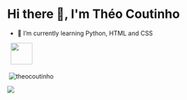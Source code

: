 # Hi there 👋, I'm Théo Coutinho

- 🌱 I’m currently learning Python, HTML and CSS

&nbsp; <a href="mailto:theosantoscout@gmail.com" target="_blank" rel="noopener noreferrer"><img src="https://img.icons8.com/plasticine/100/000000/gmail.png"  width="50" /></a>

<p>&nbsp;<img align="center" src="https://github-readme-stats.vercel.app/api?username=theocoutinho&show_icons=true&locale=en" alt="theocoutinho" /></p>
<a href="https://github.com/anuraghazra/github-readme-stats">
  <img align="center" src="https://github-readme-stats.vercel.app/api/top-langs/?username=theocoutinho&langs_count=3&hide_title=true&hide_border=true" />
</a>
<!--
**theocoutinho/theocoutinho** is a ✨ _special_ ✨ repository because its `README.md` (this file) appears on your GitHub profile.

Here are some ideas to get you started:

- 🔭 I’m currently working on ...
- 🌱 I’m currently learning ...
- 👯 I’m looking to collaborate on ...
- 🤔 I’m looking for help with ...
- 💬 Ask me about ...
- 📫 How to reach me: ...
- 😄 Pronouns: ...
- ⚡ Fun fact: ...
-->

